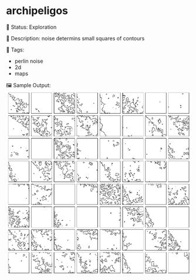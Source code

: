 # archipeligos

🧪 Status: Exploration

📎 Description: noise determins small squares of contours 

🎨 Tags: 
- perlin noise
- 2d
- maps

🖼️ Sample Output:  
<img src="archi.webp" alt="archipeligos Sample Output" width="800" />

